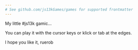 ```yaml
---
# See github.com/js13kGames/games for supported frontmatter
---
```

My little #js13k gamic...

You can play it with the cursor keys or klick or tab at the edges.

I hope you like it,
ruerob